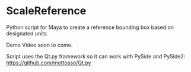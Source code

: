 # ScaleReference
Python script for Maya to create a reference bounding box based on designated units

Demo Video soon to come.

Script uses the Qt.py framework so it can work with PySide and PySide2: https://github.com/mottosso/Qt.py
